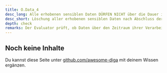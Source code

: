 ```yaml
---
title: O.Data_4
desc_long: Alle erhobenen sensiblen Daten DÜRFEN NICHT über die Dauer ihrer jeweiligen Verarbeitung hinaus in der Web-Anwendung gehalten werden
desc_short: Löschung aller erhobenen sensiblen Daten nach Abschluss der Verarbeitung durch die Anwendung.   
depth: check
remarks: Der Evaluator prüft, ob Daten über den Zeitraum ihrer Verarbeitung hinaus in der Anwendung gehalten werden. Daten, die nicht mehr genutzt werden, müssen sicher gelöscht werden.
---
```


## Noch keine Inhalte

Du kannst diese Seite unter [github.com/awesome-diga](https://github.com/awesome-diga/tr-faq) mit deinem Wissen ergänzen.
